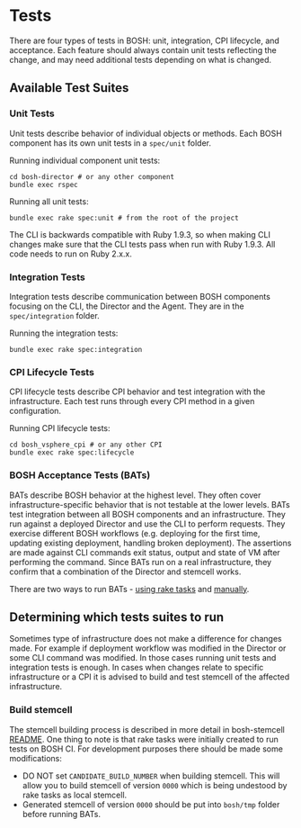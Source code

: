 # Tests

There are four types of tests in BOSH: unit, integration, CPI lifecycle, and acceptance. Each feature should always contain unit tests reflecting the change, and may need additional tests depending on what is changed.

## Available Test Suites

### Unit Tests

Unit tests describe behavior of individual objects or methods. Each BOSH component has its own unit tests in a `spec/unit` folder.

Running individual component unit tests:

```
cd bosh-director # or any other component
bundle exec rspec
```

Running all unit tests:

```
bundle exec rake spec:unit # from the root of the project
```

The CLI is backwards compatible with Ruby 1.9.3, so when making CLI changes make sure that the CLI tests pass when run with Ruby 1.9.3.  All code needs to run on Ruby 2.x.x.

### Integration Tests

Integration tests describe communication between BOSH components focusing on the CLI, the Director and the Agent. They are in the `spec/integration` folder.

Running the integration tests:

```
bundle exec rake spec:integration
```

### CPI Lifecycle Tests

CPI lifecycle tests describe CPI behavior and test integration with the infrastructure. Each test runs through every CPI method in a given configuration.

Running CPI lifecycle tests:

```
cd bosh_vsphere_cpi # or any other CPI
bundle exec rake spec:lifecycle
```

### BOSH Acceptance Tests (BATs)

BATs describe BOSH behavior at the highest level. They often cover infrastructure-specific behavior that is not testable at the lower levels. BATs test integration between all BOSH components and an infrastructure. They run against a deployed Director and use the CLI to perform requests. They exercise different BOSH workflows (e.g. deploying for the first time, updating existing deployment, handling broken deployment). The assertions are made against CLI commands exit status, output and state of VM after performing the command. Since BATs run on a real infrastructure, they confirm that a combination of the Director and stemcell works.

There are two ways to run BATs - [using rake tasks](running_bats_using_rake_tasks.md) and [manually](running_bats_manually.md).

## Determining which tests suites to run

Sometimes type of infrastructure does not make a difference for changes made. For example if deployment workflow was modified in the Director or some CLI command was modified. In those cases running unit tests and integration tests is enough. In cases when changes relate to specific infrastructure or a CPI it is advised to build and test stemcell of the affected infrastructure.

### Build stemcell

The stemcell building process is described in more detail in bosh-stemcell [README](../bosh-stemcell/README.md). One thing to note is that rake tasks were initially created to run tests on BOSH CI. For development purposes there should be made some modifications:

* DO NOT set `CANDIDATE_BUILD_NUMBER` when building stemcell. This will allow you to build stemcell of version `0000` which is being undestood by rake tasks as local stemcell.
* Generated stemcell of version `0000` should be put into `bosh/tmp` folder before running BATs.
